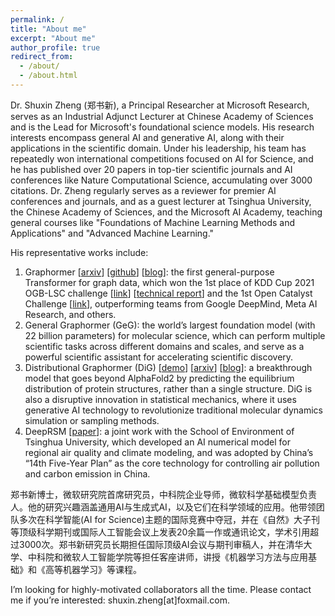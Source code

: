```yaml
---
permalink: /
title: "About me"
excerpt: "About me"
author_profile: true
redirect_from: 
  - /about/
  - /about.html
---
```


Dr. Shuxin Zheng (郑书新), a Principal Researcher at Microsoft Research, serves as an Industrial Adjunct Lecturer at Chinese Academy of Sciences and is the Lead for Microsoft's foundational science models. His research interests encompass general AI and generative AI, along with their applications in the scientific domain. Under his leadership, his team has repeatedly won international competitions focused on AI for Science, and he has published over 20 papers in top-tier scientific journals and AI conferences like Nature Computational Science, accumulating over 3000 citations. Dr. Zheng regularly serves as a reviewer for premier AI conferences and journals, and as a guest lecturer at Tsinghua University, the Chinese Academy of Sciences, and the Microsoft AI Academy, teaching general courses like "Foundations of Machine Learning Methods and Applications" and "Advanced Machine Learning."


His representative works include:

1. Graphormer [[arxiv](https://arxiv.org/pdf/2106.05234.pdf)] [[github](https://github.com/microsoft/Graphormer)] [[blog](https://www.microsoft.com/en-us/research/lab/microsoft-research-asia/articles/transformer-stands-out-as-the-best-graph-learner-researchers-from-microsoft-research-asia-wins-the-kdd-cups-2021-graph-prediction-track/)]: the first general-purpose Transformer for graph data, which won the 1st place of KDD Cup 2021 OGB-LSC challenge [[link](https://ogb.stanford.edu/kddcup2021/results/)] [[technical report](https://arxiv.org/abs/2106.08279)] and the 1st Open Catalyst Challenge [[link](https://proceedings.mlr.press/v176/das22a/das22a.pdf)], outperforming teams from Google DeepMind, Meta AI Research, and others.
2. General Graphormer (GeG): the world’s largest foundation model (with 22 billion parameters) for molecular science, which can perform multiple scientific tasks across different domains and scales, and serve as a powerful scientific assistant for accelerating scientific discovery.
3. Distributional Graphormer (DiG) [[demo](https://distributionalgraphormer.github.io/)] [[arxiv](https://arxiv.org/abs/2306.05445)] [[blog](https://www.microsoft.com/en-us/research/blog/distributional-graphormer-toward-equilibrium-distribution-prediction-for-molecular-systems/)]: a breakthrough model that goes beyond AlphaFold2 by predicting the equilibrium distribution of protein structures, rather than a single structure. DiG is also a disruptive innovation in statistical mechanics, where it uses generative AI technology to revolutionize traditional molecular dynamics simulation or sampling methods.
4. DeepRSM [[paper](https://pubs.acs.org/doi/abs/10.1021/acs.est.0c02923)]: a joint work with the School of Environment of Tsinghua University, which developed an AI numerical model for regional air quality and climate modeling, and was adopted by China’s “14th Five-Year Plan” as the core technology for controlling air pollution and carbon emission in China.

郑书新博士，微软研究院首席研究员，中科院企业导师，微软科学基础模型负责人。他的研究兴趣涵盖通用AI与生成式AI，以及它们在科学领域的应用。他带领团队多次在科学智能(AI for Science)主题的国际竞赛中夺冠，并在《自然》大子刊等顶级科学期刊或国际人工智能会议上发表20余篇一作或通讯论文，学术引用超过3000次。郑书新研究员长期担任国际顶级AI会议与期刊审稿人，并在清华大学、中科院和微软人工智能学院等担任客座讲师，讲授《机器学习方法与应用基础》和《高等机器学习》等课程。

I’m looking for highly-motivated collaborators all the time. Please contact me if you’re interested: shuxin.zheng[at]foxmail.com.


